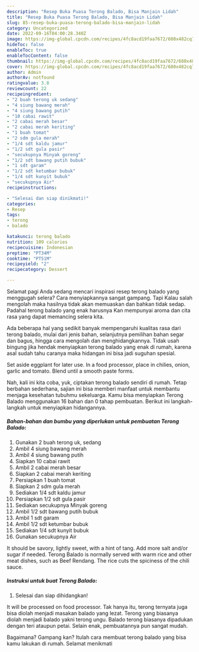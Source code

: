 ```yaml
---
description: "Resep Buka Puasa Terong Balado, Bisa Manjain Lidah"
title: "Resep Buka Puasa Terong Balado, Bisa Manjain Lidah"
slug: 85-resep-buka-puasa-terong-balado-bisa-manjain-lidah
category: Uncategorized
date: 2022-09-16T04:00:28.340Z
image: https://img-global.cpcdn.com/recipes/4fc8acd19faa7672/680x482cq70/terong-balado-foto-resep-utama.jpg
hideToc: false
enableToc: true
enableTocContent: false
thumbnail: https://img-global.cpcdn.com/recipes/4fc8acd19faa7672/680x482cq70/terong-balado-foto-resep-utama.jpg
cover: https://img-global.cpcdn.com/recipes/4fc8acd19faa7672/680x482cq70/terong-balado-foto-resep-utama.jpg
author: Admin
authorAv: notfound
ratingvalue: 3.8
reviewcount: 22
recipeingredient:
- "2 buah terong uk sedang"
- "4 siung bawang merah"
- "4 siung bawang putih"
- "10 cabai rawit"
- "2 cabai merah besar"
- "2 cabai merah keriting"
- "1 buah tomat"
- "2 sdm gula merah"
- "1/4 sdt kaldu jamur"
- "1/2 sdt gula pasir"
- "secukupnya Minyak goreng"
- "1/2 sdt bawang putih bubuk"
- "1 sdt garam"
- "1/2 sdt ketumbar bubuk"
- "1/4 sdt kunyit bubuk"
- "secukupnya Air"
recipeinstructions:

- "Selesai dan siap dinikmati!"
categories:
- Resep
tags:
- terong
- balado

katakunci: terong balado 
nutrition: 109 calories
recipecuisine: Indonesian
preptime: "PT34M"
cooktime: "PT51M"
recipeyield: "2"
recipecategory: Dessert

---
```



Selamat pagi Anda sedang mencari inspirasi resep terong balado yang menggugah selera? Cara menyiapkannya sangat gampang. Tapi Kalau salah mengolah maka hasilnya tidak akan memuaskan dan bahkan tidak sedap. Padahal terong balado yang enak harusnya Kan mempunyai aroma dan cita rasa yang dapat memancing selera kita.


Ada beberapa hal yang sedikit banyak mempengaruhi kualitas rasa dari terong balado, mulai dari jenis bahan, selanjutnya pemilihan bahan segar dan bagus, hingga cara mengolah dan menghidangkannya. Tidak usah bingung jika hendak menyiapkan terong balado yang enak di rumah, karena asal sudah tahu caranya maka hidangan ini bisa jadi suguhan spesial.

Set aside eggplant for later use. In a food processor, place in chilies, onion, garlic and tomato. Blend until a smooth paste forms.


Nah, kali ini kita coba, yuk, ciptakan terong balado sendiri di rumah. Tetap berbahan sederhana, sajian ini bisa memberi manfaat untuk membantu menjaga kesehatan tubuhmu sekeluarga. Kamu bisa menyiapkan Terong Balado menggunakan 16 bahan dan 0 tahap pembuatan. Berikut ini langkah-langkah untuk menyiapkan hidangannya.

<!--inarticleads1-->

##### Bahan-bahan dan bumbu yang diperlukan untuk pembuatan Terong Balado:

1. Gunakan 2 buah terong uk, sedang
1. Ambil 4 siung bawang merah
1. Ambil 4 siung bawang putih
1. Siapkan 10 cabai rawit
1. Ambil 2 cabai merah besar
1. Siapkan 2 cabai merah keriting
1. Persiapkan 1 buah tomat
1. Siapkan 2 sdm gula merah
1. Sediakan 1/4 sdt kaldu jamur
1. Persiapkan 1/2 sdt gula pasir
1. Sediakan secukupnya Minyak goreng
1. Ambil 1/2 sdt bawang putih bubuk
1. Ambil 1 sdt garam
1. Ambil 1/2 sdt ketumbar bubuk
1. Sediakan 1/4 sdt kunyit bubuk
1. Gunakan secukupnya Air


It should be savory, lightly sweet, with a hint of tang. Add more salt and/or sugar if needed. Terong Balado is normally served with warm rice and other meat dishes, such as Beef Rendang. The rice cuts the spiciness of the chili sauce. 

<!--inarticleads2-->

##### Instruksi untuk buat Terong Balado:


1. Selesai dan siap dihidangkan!

It will be processed on food processor. Tak hanya itu, terong ternyata juga bisa diolah menjadi masakan balado yang lezat. Terong yang biasanya diolah menjadi balado yakni terong ungu. Balado terong biasanya dipadukan dengan teri ataupun petai. Selain enak, pembuatannya pun sangat mudah. 

Bagaimana? Gampang kan? Itulah cara membuat terong balado yang bisa kamu lakukan di rumah. Selamat menikmati
